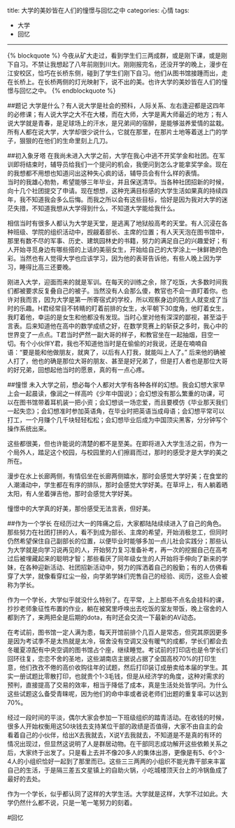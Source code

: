 title: 大学的美妙皆在人们的憧憬与回忆之中
categories: 心情
tags:
- 大学
- 回忆
---
{% blockquote %}
今夜从矿大走过，看到学生们三两成群，或是刚下课，或是刚下自习。不禁让我想起了八年前刚到川大。刚刚报完名，还没开学的晚上，漫步在江安校区，恰巧在长桥东侧，碰到了学生们刚下自习。他们从图书馆接踵而出，走在长桥上。在长桥两侧的灯光映射下，说不出的美。也许大学的美妙皆在人们的憧憬与回忆之中。
{% endblockquote %}

##题记
大学是什么？有人说大学是社会的预科，人际关系、左右逢迎都是这四年的必修课；有人说大学之大不在大楼，而在大师，大学是离大师最近的地方；有人说大学就是青春，是足球场上的汗水，是兄弟间的宿醉，是能够滋养爱情的盆栽。所有人都在说大学，大学却很少说什么，它就在那里，在那片土地等着送上门的学子，狠狠的在他们的生命里刻上几刀。
<!-- more -->

##初入象牙塔
在我尚未进入大学之前，大学在我心中逃不开奖学金和社团。在军训即将结束时，辅导员给我们一个提问的机会，我便问到怎么才能拿奖学金。现在的我想都不用想也知道问出这种失心疯的话，辅导员会有什么样的表情。  
当时的我雄心勃勃，希望能够三年毕业，并且保送清华。当各种社团招新的时候，向十几个社团提交了申请。现在想想，这种充满目标感的大学生活如果真的持续四年，我不知道我会多么后悔。而我之所以会有这些目标，恰好是因为我对大学的迷茫失措，不知道我想从大学得到什么，不知道大学能给我什么。

相信当时有很多人都认为大学是天堂，是逃离了地狱般高考的天堂。有人沉浸在各种班级、学院的组织活动中，觊觎着部长、主席的位置；有人天天泡在图书馆中，那里有数不尽的军事、历史、建筑园林史的书籍，努力的满足自己的兴趣爱好；有人开始寻觅身边有哪些搭的上话的美丽女生，开始给自己的大学涂上一抹鲜艳的色彩。当然也有人觉得大学也应该学习，因为他的表哥告诉他，有些人晚上因为学习，睡得比高三还要晚。

刚进入大学，迎面而来的就是军训。在每天的训练之余，除了吃饭，大多数时间我们都被要求反复叠自己的被子。当然没有人会那么傻，教官也不会一直盯着你。也许对我而言，因为大学是第一所寄宿式的学校，所以观察身边的陌生人就变成了当时的乐趣。H君经常目不转睛的盯着前排的女生，水平朝下30度角，他盯着女生，我盯着他，幸运的是女生和他都没有发现。当时心里对他有深深的鄙视，甚至溢于言表。后来知道他在高中的数学成绩之好，在数学竞赛上的斩获之多时，我心中的世界变了一点点。T君当时俨然一副大哥的样子，和教官坐在一起抽烟，目空一切。有个小伙伴Y君，我也不知道他当时是在偷偷的对我说，还是在喃喃自语：“要是能和他做朋友，就爽了，以后有人打我，就能叫上人了。” 后来他的确被人打了，他也的确是那位大哥的朋友、甚至是好兄弟了，但是打人者也是那位大哥的好兄弟，回想起他当时的愿景，真的有一点心疼。

##憧憬
未入大学之前，想必每个人都对大学有各种各样的幻想。我会幻想大家早上会一起晨读，像润之一样高吟《少年中国说》；会幻想没有那么繁重的功课，可以在图书馆带着耳机装一把小资；会幻想谈一场恋爱，而且要模仿《毕业那天我们一起失恋》；会幻想准时参加英语角，在毕业时把英语当成母语；会幻想平常可以打工，一个月赚个几千块轻轻松松；会幻想毕业后成为中国顶尖黑客，分分钟写个操作系统出来。

这些都很美，但也许能说的清楚的都不是至美。在即将进入大学生活之前，作为一个局外人，踏足这个校园，与校园里的人们擦肩而过，那时的感受才是大学的美之所在。

漫步在水上长廊两侧，有情侣坐在长廊两侧嬉水，那时会感觉大学好美；在食堂的人潮涌动中，学生都在有序的排队，那时会感觉大学好美。在草坪上，有人躺着晒太阳，有人坐着弹吉他，那时会感觉大学好美。 

憧憬中的大学真的好美，那份感受无法言表，但好美。

##作为一个学长
在经历过大一的阵痛之后，大家都陆陆续续进入了自己的角色。那些努力在社团打拼的人，看不到成为部长、主席的希望，开始消极怠工，但同时仍然希望保住自己副部长的位置，以便毕业时能够多加一点儿社会实践分；那些认为大学就是向学习说再见的人，开始努力复习准备补考，再一次的挖掘自己在高考过后被埋藏起来的聪明才智；那些看厌了同年级女生的人开始将手伸向了新来的学妹，在各种迎新活动、社团招新活动中，努力的挥洒着自己的殷勤；有的人仿佛看穿了大学，就像看穿红尘一般，向学弟学妹们兜售自己的经验、阅历，这些人会被称为学长。

作为一个学长，大学似乎就没什么特别了。在平常，上上那些不点名会挂科的课，抄抄老师象征性布置的作业，躺在被窝里呼唤出去吃饭的室友带饭，晚上宿舍的人都到齐了，来两把全是后期的dota，有时还会交流一下最新的AV动态。

在考试前，图书馆一定人满为患，每天开馆前排个几百人是常态，但究其原因更多是因为考试季不是太热就是太冷，宿舍没有空调又没有暖气的成都，学长们都会去冬暖夏凉配有中央空调的图书馆占个座，继续睡觉。考试前的打印店也是令学长们回环往复，恋恋不舍的圣地，这些湖南店主据说占据了全国高校70%的打印生意，他们孜孜不倦的高价收购往年的试题，然后打印装订成册卖给本届的学生。其实一册试题比零散打印，也就贵个1-3毛钱，但是从经济学的角度，这种对需求的预判，直接提高了交易的效率，相当于降低了成本，真是生活处处皆学问。为什么这些试题这么备受青睐呢，因为他们的命中率或者说老师们出题的重复率可以达到70%。

经过一段时间的平淡，偶尔大家会参加一下班级组织的踏青活动。在收钱的时候，很多人开始权衡用这50块钱去支持某位干部的政绩是否值得，大家不由自主的会看着自己的小伙伴，给出X去我就去，X说Y去我就去，不知道是不是真的有环的情况出现过，但显然这说明了人是群居动物。在干部同志成功解开这些依赖关系之后，大家终于出发了。只是看上去并不像20多人的集体出游，更像是有5、6个3-4人的小组织恰好一起到了那里而已。这些三三两两的小组织不能光靠干部来丰富自己的生活，于是隔三差五文星镇上的自助火锅，小吃城楼顶天台上的冷锅鱼成了最好的去处。

作为一个学长，似乎都认同了这样的大学生活。大学就是这样，大学不过如此。大学仍然什么都不说，只是一笔一笔努力的刻着。

#回忆